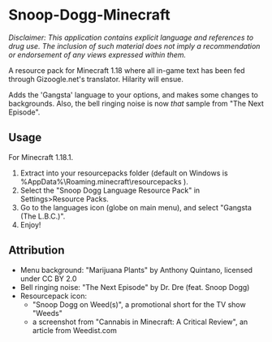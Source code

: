 Snoop-Dogg-Minecraft
=============

_Disclaimer: This application contains explicit language and references to drug use. The inclusion of such material does not imply a recommendation or endorsement of any views expressed within them._

A resource pack for Minecraft 1.18 where all in-game text has been fed through Gizoogle.net's translator. Hilarity will ensue.

Adds the 'Gangsta' language to your options, and makes some changes to backgrounds. Also, the bell ringing noise is now _that_ sample from "The Next Episode".


Usage
---------------
For Minecraft 1.18.1. 
1. Extract into your resourcepacks folder (default on Windows is %AppData%\Roaming\.minecraft\resourcepacks ). 
2. Select the "Snoop Dogg Language Resource Pack" in Settings>Resource Packs. 
3. Go to the languages icon (globe on main menu), and select "Gangsta (The L.B.C.)".
4. Enjoy!


Attribution
---------------
* Menu background: "Marijuana Plants" by Anthony Quintano, licensed under CC BY 2.0
* Bell ringing noise: "The Next Episode" by Dr. Dre (feat. Snoop Dogg)
* Resourcepack icon: 
	* "Snoop Dogg on Weed(s)", a promotional short for the TV show "Weeds"
	*  a screenshot from "Cannabis in Minecraft: A Critical Review", an article from Weedist.com
